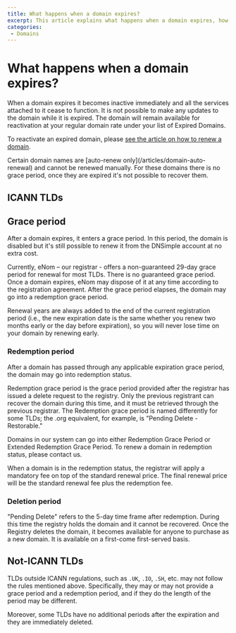 ```yaml
---
title: What happens when a domain expires?
excerpt: This article explains what happens when a domain expires, how to recover it and what are the fees.
categories:
 - Domains
---
```


# What happens when a domain expires?

When a domain expires it becomes inactive immediately and all the services attached to it cease to function. It is not possible to make any updates to the domain while it is expired. The domain will remain available for reactivation at your regular domain rate under your list of Expired Domains.

To reactivate an expired domain, please [see the article on how to renew a domain](/articles/renewing-domain).

<warning>
Certain domain names are [auto-renew only](/articles/domain-auto-renewal) and cannot be renewed manually. For these domains there is no grace period, once they are expired it's not possible to recover them.
</warning>

## ICANN TLDs

## Grace period

After a domain expires, it enters a grace period. In this period, the domain is disabled but it's still possible to renew it from the DNSimple account at no extra cost.

Currently, eNom – our registrar - offers a non-guaranteed 29-day grace period for renewal for most TLDs. There is no guaranteed grace period. Once a domain expires, eNom may dispose of it at any time according to the registration agreement. After the grace period elapses, the domain may go into a redemption grace period.

Renewal years are always added to the end of the current registration period (i.e., the new expiration date is the same whether you renew two months early or the day before expiration), so you will never lose time on your domain by renewing early.

### Redemption period

After a domain has passed through any applicable expiration grace period, the domain may go into redemption status.

Redemption grace period is the grace period provided after the registrar has issued a delete request to the registry. Only the previous registrant can recover the domain during this time, and it must be retrieved through the previous registrar. The Redemption grace period is named differently for some TLDs; the .org equivalent, for example, is "Pending Delete - Restorable."

Domains in our system can go into either Redemption Grace Period or Extended Redemption Grace Period.
                                                                                                                                                                                           To renew a domain in redemption status, please contact us.

<note>
When a domain is in the redemption status, the registrar will apply a mandatory fee on top of the standard renewal price. The final renewal price will be the standard renewal fee plus the redemption fee.
</note>

### Deletion period

"Pending Delete" refers to the 5-day time frame after redemption. During this time the registry holds the domain and it cannot be recovered. Once the Registry deletes the domain, it becomes available for anyone to purchase as a new domain. It is available on a first-come first-served basis.

## Not-ICANN TLDs

TLDs outside ICANN regulations, such as `.UK`, `.IO`, `.SH`, etc. may not follow the rules mentioned above. Specifically, they may or may not provide a grace period and a redemption period, and if they do the length of the period may be different.

Moreover, some TLDs have no additional periods after the expiration and they are immediately deleted.


